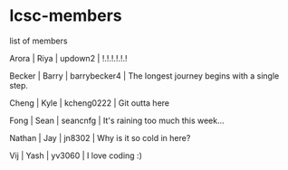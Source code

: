 # lcsc-members
list of members

Arora | Riya | updown2 | !.!.!.!.!.!

Becker | Barry | barrybecker4 | The longest journey begins with a single step.

Cheng | Kyle | kcheng0222 | Git outta here

Fong | Sean | seancnfg | It's raining too much this week...

Nathan | Jay | jn8302 | Why is it so cold in here?

Vij | Yash | yv3060 | I love coding :)
